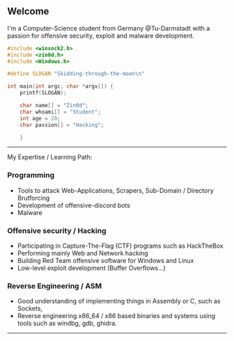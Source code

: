## Welcome

I'm a Computer-Science student from Germany @Tu-Darmstadt with a passion for offensive security, exploit and malware development.  

```c
#include <winsock2.h>
#include <zin0d.h>
#include <Windows.h> 

#define SLOGAN "Skidding-through-the-moon\n"

int main(int argc, char *argv[]) {
    printf(SLOGAN);

    char name[] = "Zin0d";
    char whoami[] = "Student";
    int age = 20;
    char passion[] = "Hacking";

    }
```

---

My Expertise / Learning Path:

### Programming 
- Tools to attack Web-Applications, Scrapers, Sub-Domain / Directory Brutforcing 
- Development of offensive-discord bots
- Malware

### Offensive security / Hacking
- Participating in Capture-The-Flag (CTF) programs such as HackTheBox  
- Performing mainly Web and Network hacking
- Building Red Team offensive software for Windows and Linux 
- Low-level exploit development  (Buffer Overflows...)

### Reverse Engineering / ASM
- Good understanding of implementing things in Assembly or C, such as Sockets, 
- Reverse engineering x86_64 / x86 based binaries and systems using tools such as windbg, gdb, ghidra.

---
